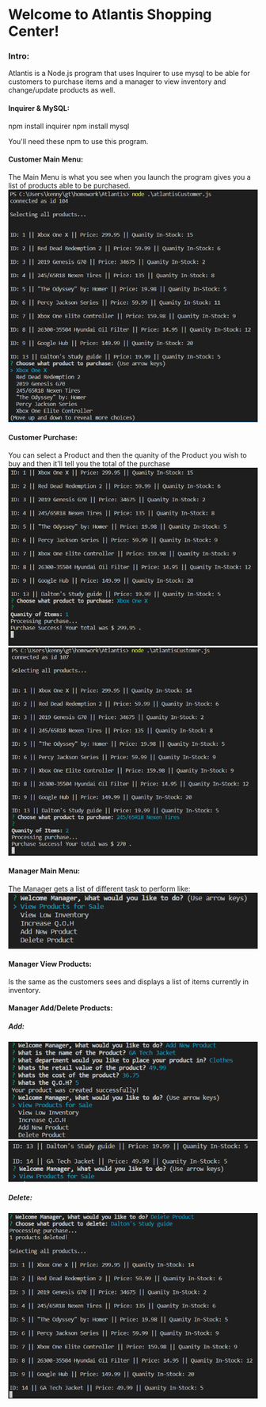 # Welcome to Atlantis Shopping Center!
### Intro:
Atlantis is a Node.js program that uses Inquirer to use mysql to be able for customers to purchase items and a manager to view inventory and change/update products as well.

#### Inquirer & MySQL:
npm install inquirer
npm install mysql

You'll need these npm to use this program.

#### Customer Main Menu:
The Main Menu is what you see when you launch the program gives you a list of products able to be purchased.
![alt text](https://github.com/KennethPryor/Atlantis/blob/master/screenshots/customer_Init.PNG "Main Menu")

#### Customer Purchase:
You can select a Product and then the quanity of the Product you wish to buy and then it'll tell you the total of the purchase
![alt text](https://github.com/KennethPryor/Atlantis/blob/master/screenshots/customer_purchase.PNG "Purchase Example")
![alt text](https://github.com/KennethPryor/Atlantis/blob/master/screenshots/customer_multipurchase.PNG "Purchase Example 2")

#### Manager Main Menu:
The Manager gets a list of different task to perform like:
![alt text](https://github.com/KennethPryor/Atlantis/blob/master/screenshots/manager_mm.PNG "Manager Main Menu")

#### Manager View Products:
Is the same as the customers sees and displays a list of items currently in inventory.

#### Manager Add/Delete Products:
##### Add:
![alt text](https://github.com/KennethPryor/Atlantis/blob/master/screenshots/manager_addproduct.PNG "Manager Add")
![alt text](https://github.com/KennethPryor/Atlantis/blob/master/screenshots/manager_purchaseAdd.PNG "Manager Main Menu")

##### Delete:
![alt text](https://github.com/KennethPryor/Atlantis/blob/master/screenshots/manager_deleteproduct.PNG "Manager Delete")
